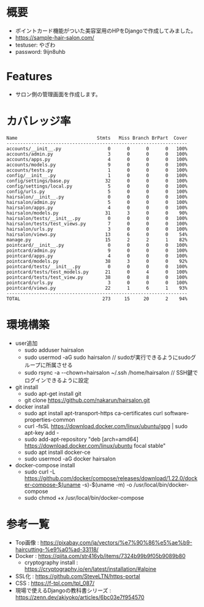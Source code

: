 # 概要
- ポイントカード機能がついた美容室用のHPをDjangoで作成してみました。
- https://sample-hair-salon.com/
- testuser: やざわ
- password: 9ijn8uhb

# Features
- サロン側の管理画面を作成します。

# カバレッジ率
```
Name                             Stmts   Miss Branch BrPart  Cover
------------------------------------------------------------------
accounts/__init__.py                 0      0      0      0   100%
accounts/admin.py                    3      0      0      0   100%
accounts/apps.py                     4      0      0      0   100%
accounts/models.py                   9      0      0      0   100%
accounts/tests.py                    1      0      0      0   100%
config/__init__.py                   1      0      0      0   100%
config/settings/base.py             32      0      0      0   100%
config/settings/local.py             5      0      0      0   100%
config/urls.py                       5      0      0      0   100%
hairsalon/__init__.py                0      0      0      0   100%
hairsalon/admin.py                   5      0      0      0   100%
hairsalon/apps.py                    4      0      0      0   100%
hairsalon/models.py                 31      3      0      0    90%
hairsalon/tests/__init__.py          0      0      0      0   100%
hairsalon/tests/test_views.py        7      0      0      0   100%
hairsalon/urls.py                    3      0      0      0   100%
hairsalon/views.py                  13      6      0      0    54%
manage.py                           15      2      2      1    82%
pointcard/__init__.py                0      0      0      0   100%
pointcard/admin.py                   9      0      0      0   100%
pointcard/apps.py                    4      0      0      0   100%
pointcard/models.py                 38      3      0      0    92%
pointcard/tests/__init__.py          0      0      0      0   100%
pointcard/tests/test_models.py      21      0      4      0   100%
pointcard/tests/test_view.py        38      0      8      0   100%
pointcard/urls.py                    3      0      0      0   100%
pointcard/views.py                  22      1      6      1    93%
------------------------------------------------------------------
TOTAL                              273     15     20      2    94%
```

# 環境構築

- user追加
  - sudo adduser hairsalon
  - sudo usermod -aG sudo hairsalon // sudoが実行できるようにsudoグループに所属させる
  - sudo rsync -a --chown=hairsalon ~/.ssh /home/hairsalon // SSH鍵でログインできるように設定
- git install
  - sudo apt-get install git
  - git clone https://github.com/nakarun/hairsalon.git
- docker install
  - sudo apt install apt-transport-https ca-certificates curl software-properties-common
  - curl -fsSL https://download.docker.com/linux/ubuntu/gpg | sudo apt-key add -
  - sudo add-apt-repository "deb [arch=amd64] https://download.docker.com/linux/ubuntu focal stable"
  - sudo apt install docker-ce
  - sudo usermod -aG docker hairsalon
- docker-compose install
  - sudo curl -L https://github.com/docker/compose/releases/download/1.22.0/docker-compose-$(uname -s)-$(uname -m) -o /usr/local/bin/docker-compose
  - sudo chmod +x /usr/local/bin/docker-compose  

# 参考一覧
- Top画像 : https://pixabay.com/ja/vectors/%e7%90%86%e5%ae%b9-haircutting-%e9%a0%ad-33118/
- Docker : https://qiita.com/str416yb/items/7324b99b9f05b9089b80
  - cryptography install : https://cryptography.io/en/latest/installation/#alpine
- SSL化 : https://github.com/SteveLTN/https-portal
- CSS : https://f-tpl.com/tpl_087/
- 現場で使えるDjangoの教科書シリーズ : https://zenn.dev/akiyoko/articles/6bc03e7f954570